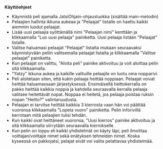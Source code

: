 **Käyttöohjeet**
* Käynnistä peli ajamalla JatsiOhjain-ohjausluokka (sisältää main-metodin)
* Pelaajien hallinta ikkuna aukeaa ja "Pelaajat" listalle on haettu kaikki aiemmin luodut pelaajat.
* Lisää uusi pelaajia syöttämällä nimi "Pelaajan nimi" kenttään ja klikkaamalla "Luo uusi pelaaja" painiketta. Uusi pelaaja listään "Pelaajat" listalle.
* Valitse haluamasi pelaajat "Pelaajat" listalta mukaan seuraavaksi käynnistyvään peliin valitsemalla pelaajat listalta ja klikkaamalla "Valitse pelaajat" painiketta.
* Kun pelaajat on valittu, "Aloita peli" painike aktivoituu ja voit aloittaa pelin sitä klikkaamalla.
* "Yatzy" ikkuna aukea ja kaikille valituille pelaajile on luotu oma nopparivi.
* Peli aloitetaan siten, että kukin pelaaja heittää noppiaan. Pelaajat voivat heittää haluamassaan järjestyksessä. Ensimäisellä heittokerralla on pakko heittää kaikkia noppia ja kahdella seuraavalla kerralla pelaaja valitsee heitettävät nopat. Noppaa ei heitetä, jos pelaaja poistaa ruksin nopan "Heitto?" valintaruudusta.
* Pelaajan ei tarvitse heittää kaikkia 3 kierrosta vaan hän voi päättää vuoronsa klikkaamalla "Lopeta vuoro" painiketta. Pelin inforivillä kerrotaan mitä pelaajien tulisi tehdän. 
* Kun kaikki ovat heittäneet vuoronsa, "Uusi kierros" painike aktivoituu ja sitä klikkaamalla siirrytään seuraavalla kierrokselle. 
* Kun pelin on loppu eli kaikki yhdistelmät on käyty läpi, peli ilmoittaa voittajan/voittajie nimet sekä enätyksen tehneiden nimet. Koska kyseessä on pakkojatsi, pelajat eivät voi valita pelattavaa yhdistelmää.
